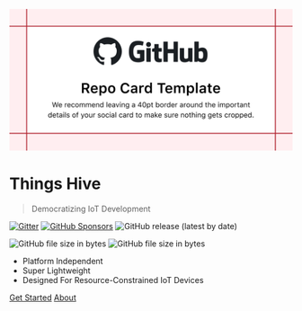 <!-- _coverpage.md -->

![logo](_media/logo.png)

# Things Hive 

[comment]: <> (<small>3.5</small>)
[comment]: <> (### Bee  ![CMake]&#40;https://github.com/galalmounir/sandboxer/workflows/CMake/badge.svg?branch=master&#41;)

> Democratizing IoT Development

[![Gitter](https://badges.gitter.im/Things-Hive/community.svg)](https://gitter.im/Things-Hive/community?utm_source=badge&utm_medium=badge&utm_campaign=pr-badge)
[![GitHub Sponsors](https://img.shields.io/github/sponsors/Things-Hive?label=Sponsors)](https://github.com/sponsors/Things-Hive)
![GitHub release (latest by date)](https://img.shields.io/github/v/release/Things-Hive/Things-Hive?label=Latest%20Release)

![GitHub file size in bytes](https://img.shields.io/github/size/Things-Hive/Things-Hive/build/hive-rpi?label=RPi-Size)
![GitHub file size in bytes](https://img.shields.io/github/size/Things-Hive/Things-Hive/build/hive-mac?label=MacOS-Size)
- Platform Independent
- Super Lightweight
- Designed For Resource-Constrained IoT Devices


[Get Started](pages/getting-started.md)
[About](pages/introduction.md)
